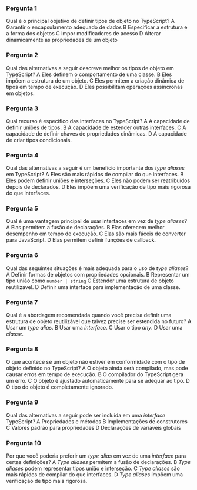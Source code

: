 ### **Pergunta 1** 
Qual é o principal objetivo de definir tipos de objeto no TypeScript?
A Garantir o encapsulamento adequado de dados
B Especificar a estrutura e a forma dos objetos
C Impor modificadores de acesso
D Alterar dinamicamente as propriedades de um objeto

### **Pergunta 2** 
Qual das alternativas a seguir descreve melhor os tipos de objeto em TypeScript?
A Eles definem o comportamento de uma classe.
B Eles impõem a estrutura de um objeto.
C Eles permitem a criação dinâmica de tipos em tempo de execução.
D Eles possibilitam operações assíncronas em objetos.

### **Pergunta 3** 
Qual recurso é específico das interfaces no TypeScript?
A A capacidade de definir uniões de tipos.
B A capacidade de estender outras interfaces.
C A capacidade de definir chaves de propriedades dinâmicas.
D A capacidade de criar tipos condicionais.

###  **Pergunta 4** 
Qual das alternativas a seguir é um benefício importante dos _type aliases_ em TypeScript?
A Eles são mais rápidos de compilar do que interfaces.
B Eles podem definir uniões e interseções.
C Eles não podem ser reatribuídos depois de declarados.
D Eles impõem uma verificação de tipo mais rigorosa do que interfaces.

### **Pergunta 5** 
Qual é uma vantagem principal de usar interfaces em vez de _type aliases_?
A Elas permitem a fusão de declarações.
B Elas oferecem melhor desempenho em tempo de execução.
C Elas são mais fáceis de converter para JavaScript.
D Elas permitem definir funções de callback.

### **Pergunta 6** 
Qual das seguintes situações é mais adequada para o uso de _type aliases_?
A Definir formas de objetos com propriedades opcionais.
B Representar um tipo união como `number | string`
C Estender uma estrutura de objeto reutilizável.
D Definir uma interface para implementação de uma classe.


### **Pergunta 7** 
Qual é a abordagem recomendada quando você precisa definir uma estrutura de objeto reutilizável que talvez precise ser estendida no futuro?
A Usar um _type alias_.
B Usar uma _interface_.
C Usar o tipo _any_.
D Usar uma _classe_.

### **Pergunta 8** 
O que acontece se um objeto não estiver em conformidade com o tipo de objeto definido no TypeScript?
A O objeto ainda será compilado, mas pode causar erros em tempo de execução.
B O compilador do TypeScript gera um erro.
C O objeto é ajustado automaticamente para se adequar ao tipo.
D O tipo do objeto é completamente ignorado.

### **Pergunta 9** 
Qual das alternativas a seguir pode ser incluída em uma _interface_ TypeScript?
A Propriedades e métodos
B Implementações de construtores
C Valores padrão para propriedades
D Declarações de variáveis globais

### **Pergunta 10** 
Por que você poderia preferir um _type alias_ em vez de uma _interface_ para certas definições?
A _Type aliases_ permitem a fusão de declarações.
B _Type aliases_ podem representar tipos união e interseção.
C _Type aliases_ são mais rápidos de compilar do que interfaces.
D _Type aliases_ impõem uma verificação de tipo mais rigorosa.

